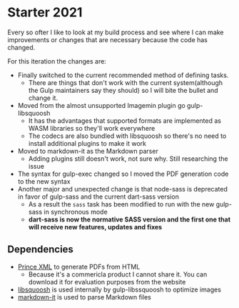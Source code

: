 # Starter 2021

Every so ofter I like to look at my build process and see where I can make improvements or changes that are necessary because the code has changed.

For this iteration the changes are:

* Finally switched to the current recommended method of defining tasks.
  * There are things that don't work with the current system(although the Gulp maintainers say they should) so I will bite the bullet and change it.
* Moved from the almost unsupported Imagemin plugin go gulp-libsquoosh
  * It has the advantages that supported formats are implemented as WASM libraries so they'll work everywhere
  * The codecs are also bundled with libsquoosh so there's no need to install additional plugins to make it work
* Moved to markdown-it as the Markdown parser
  * Adding plugins still doesn't work, not sure why. Still researching the issue
* The syntax for gulp-exec changed so I moved the PDF generation code to the new syntax
* Another major and unexpected change is that node-sass is deprecated in favor of gulp-sass and the current dart-sass version
  * As a result the `sass` task has been  modified to run with the new gulp-sass in synchronous mode
  * **dart-sass is now the normative SASS version and the first one that will receive new features, updates and fixes**

## Dependencies

* [Prince XML](https://www.princexml.com/) to generate PDFs from HTML
  * Because it's a commericla product I cannot share it. You can download it for evaluation purposes from the website
* [libsquoosh](https://github.com/GoogleChromeLabs/squoosh/tree/dev/libsquoosh) is used internally by gulp-libssquoosh to optimize images
* [markdown-it](https://markdown-it.github.io/) is used to parse Markdown files
